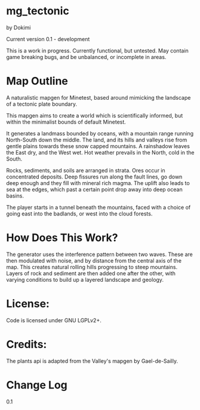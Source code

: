 # mg_tectonic
by Dokimi

Current version 0.1 - development

This is a work in progress. Currently functional, but untested. May contain game breaking bugs, and be unbalanced, or incomplete in areas.

# Map Outline
A naturalistic mapgen for Minetest, based around mimicking the landscape of a tectonic plate boundary.

This mapgen aims to create a world which is scientifically informed, but within the minimalist bounds of default Minetest.

It generates a landmass bounded by oceans, with a mountain range running North-South down the middle. The land, and its hills and valleys rise from gentle plains towards these snow capped mountains. A rainshadow leaves the East dry, and the West wet. Hot weather prevails in the North, cold in the South. 

Rocks, sediments, and soils are arranged in strata. Ores occur in concentrated deposits. Deep fissures run along the fault lines, go down deep enough and they fill with mineral rich magma. The uplift also leads to sea at the edges, which past a certain point drop away into deep ocean basins.

The player starts in a tunnel beneath the mountains, faced with a choice of going east into the badlands, or west into the cloud forests.


# How Does This Work?
The generator uses the interference pattern between two waves. These are then modulated with noise, and by distance from the central axis of the map. This creates natural rolling hills progressing to steep mountains. Layers of rock and sediment are then added one after the other, with varying conditions to build up a layered landscape and geology.


# License:

Code is licensed under GNU LGPLv2+.




# Credits:
The plants api is adapted from the Valley's mapgen by Gael-de-Sailly.


# Change Log
0.1
